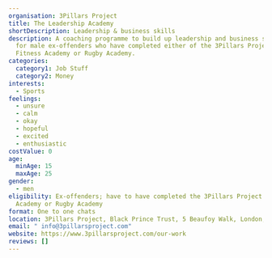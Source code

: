 ```yaml
---
organisation: 3Pillars Project
title: The Leadership Academy
shortDescription: Leadership & business skills
description: A coaching programme to build up leadership and business skills,
  for male ex-offenders who have completed either of the 3Pillars Project's
  Fitness Academy or Rugby Academy.
categories:
  category1: Job Stuff
  category2: Money
interests:
  - Sports
feelings:
  - unsure
  - calm
  - okay
  - hopeful
  - excited
  - enthusiastic
costValue: 0
age:
  minAge: 15
  maxAge: 25
gender:
  - men
eligibility: Ex-offenders; have to have completed the 3Pillars Project's Fitness
  Academy or Rugby Academy
format: One to one chats
location: 3Pillars Project, Black Prince Trust, 5 Beaufoy Walk, London, SE11 6AA
email: " info@3pillarsproject.com"
website: https://www.3pillarsproject.com/our-work
reviews: []
---
```

